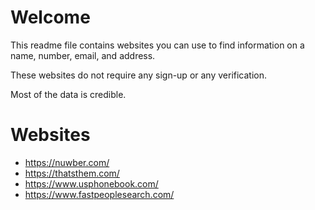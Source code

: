 # Welcome 

This readme file contains websites you can use to find information on a name, number, email, and address.

These websites do not require any sign-up or any verification.

Most of the data is credible.

# Websites

- https://nuwber.com/
- https://thatsthem.com/
- https://www.usphonebook.com/
- https://www.fastpeoplesearch.com/
